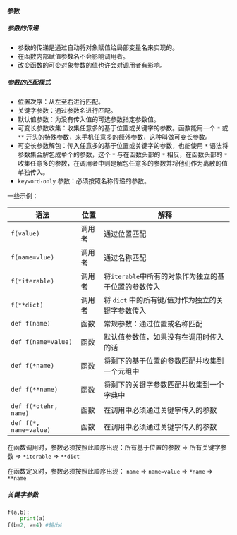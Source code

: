 #### 参数

##### 参数的传递

- 参数的传递是通过自动将对象赋值给局部变量名来实现的。
- 在函数内部赋值参数名不会影响调用者。
- 改变函数的可变对象参数的值也许会对调用者有影响。

##### 参数的匹配模式

- 位置次序：从左至右进行匹配。
- 关键字参数：通过参数名进行匹配。
- 默认值参数：为没有传入值的可选参数指定参数值。
- 可变长参数收集：收集任意多的基于位置或关键字的参数。函数能用一个 `*` 或 `**` 开头的特殊参数，来手机任意多的额外参数，这种叫做可变长参数。
- 可变长参数解包：传入任意多的基于位置或关键字的参数，也能使用 `*` 语法将参数集合解包成单个的参数，这个 `*` 与在函数头部的 `*` 相反，在函数头部的 `*` 收集任意多的参数，在调用者中则是解包任意多的参数并将他们作为离散的值单独传入。
- `keyword-only` 参数：必须按照名称传递的参数。

一些示例：

| 语法                   | 位置   | 解释                                                 |
| ---------------------- | ------ | ---------------------------------------------------- |
| `f(value)`             | 调用者 | 通过位置匹配                                         |
| `f(name=vlue)`         | 调用者 | 通过名称匹配                                         |
| `f(*iterable)`         | 调用者 | 将`iterable`中所有的对象作为独立的基于位置的参数传入 |
| `f(**dict)`            | 调用者 | 将 `dict` 中的所有键/值对作为独立的关键字参数传入    |
| `def f(name)`          | 函数   | 常规参数：通过位置或名称匹配                         |
| `def f(name=value)`    | 函数   | 默认值参数值，如果没有在调用时传入的话               |
| `def f(*name)`         | 函数   | 将剩下的基于位置的参数匹配并收集到一个元组中         |
| `def f(**name)`        | 函数   | 将剩下的关键字参数匹配并收集到一个字典中             |
| `def f(*otehr, name)`  | 函数   | 在调用中必须通过关键字传入的参数                     |
| `def f(*, name=value)` | 函数   | 在调用中必须通过关键字传入的参数                     |

在函数调用时，参数必须按照此顺序出现：所有基于位置的参数 => 所有关键字参数 =>  `*iterable` => `**dict`

在函数定义时，参数必须按照此顺序出现： `name` => `name=value` =>  `*name` => `**name`

##### 关键字参数

```python
f(a,b):
    print(a)
f(b=2, a=4) #输出4
```


